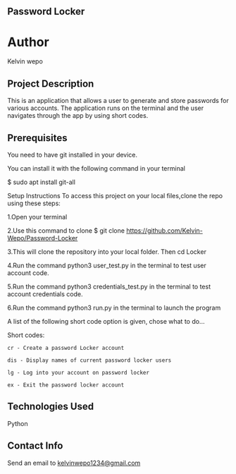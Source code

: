 ## Password Locker
# Author
Kelvin wepo
## Project Description
This is an application that allows a user to generate and store passwords for various accounts. The application runs on the terminal and the user navigates through the app by using short codes.

## Prerequisites
You need to have git installed in your device.

You can install it with the following command in your terminal

$ sudo apt install git-all

Setup Instructions
To access this project on your local files,clone the repo using these steps:

1.Open your terminal

2.Use this command to clone $ git clone https://github.com/Kelvin-Wepo/Password-Locker

3.This will clone the repository into your local folder. Then cd Locker

4.Run the command python3 user_test.py in the terminal to test user account code.

5.Run the command python3 credentials_test.py in the terminal to test account credentials code.

6.Run the command python3 run.py in the terminal to launch the program

A list of the following short code option is given, chose what to do...

 Short codes:

    cr - Create a password Locker account 

    dis - Display names of current password locker users 

    lg - Log into your account on password locker 

    ex - Exit the password locker account
## Technologies Used
Python

## Contact Info
Send an email to kelvinwepo1234@gmail.com

